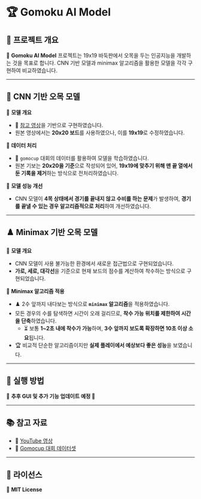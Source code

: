 # 🏆 Gomoku AI Model

## 📌 프로젝트 개요
🎯 **Gomoku AI Model** 프로젝트는 19x19 바둑판에서 오목을 두는 인공지능을 개발하는 것을 목표로 합니다. 
CNN 기반 모델과 minimax 알고리즘을 활용한 모델을 각각 구현하여 비교하였습니다.

---

## 🧠 CNN 기반 오목 모델
📌 **모델 개요**
- 🎥 [참고 영상](https://www.youtube.com/watch?v=xigPAOl3v7I)을 기반으로 구현하였습니다.
- 원본 영상에서는 **20x20 보드**를 사용하였으나, 이를 **19x19**로 수정하였습니다.

📌 **데이터 처리**
- 📂 `gomocup` 대회의 데이터를 활용하여 모델을 학습하였습니다.
- 원본 기보는 **20x20을 기준**으로 작성되어 있어, **19x19에 맞추기 위해 맨 끝 열에서 둔 기록을 제거**하는 방식으로 전처리하였습니다.

📌 **모델 성능 개선**
- CNN 모델이 **4목 상태에서 경기를 끝내지 않고 수비를 하는 문제**가 발생하여, **경기를 끝낼 수 있는 경우 알고리즘적으로 처리**하여 개선하였습니다.

---

## ♟️ Minimax 기반 오목 모델
📌 **모델 개요**
- CNN 모델이 사용 불가능한 환경에서 새로운 접근법으로 구현되었습니다.
- **가로, 세로, 대각선**을 기준으로 현재 보드의 점수를 계산하여 착수하는 방식으로 구현되었습니다.

📌 **Minimax 알고리즘 적용**
- ♟️ 2수 앞까지 내다보는 방식으로 **`minimax` 알고리즘**을 적용하였습니다.
- 모든 경우의 수를 탐색하면 시간이 오래 걸리므로, **착수 가능 위치를 제한하여 시간을 단축**하였습니다.
  - ⏳ 보통 **1~2초 내에 착수가 가능**하며, **3수 앞까지 보도록 확장하면 10초 이상 소요**됩니다.
- 🏆 비교적 단순한 알고리즘이지만 **실제 플레이에서 예상보다 좋은 성능**을 보였습니다.

---


## 🚀 실행 방법
📌 **추후 GUI 및 추가 기능 업데이트 예정 🚧**

---

## 📚 참고 자료
- 🎥 [YouTube 영상](https://www.youtube.com/watch?v=xigPAOl3v7I)
- 📂 [Gomocup 대회 데이터셋](http://gomocup.org)

---

## 📝 라이선스
📌 **MIT License**
